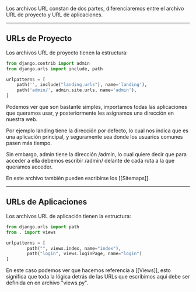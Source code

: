 Los archivos URL constan de dos partes, diferenciaremos entre el archivo URL de proyecto y URL de aplicaciones.
___
## URLs de Proyecto
Los archivos URL de proyecto tienen la estructura:
```Python
from django.contrib import admin
from django.urls import include, path

urlpatterns = [
    path('', include("landing.urls"), name='landing'),
    path('admin/', admin.site.urls, name='admin'),
]
```

Podemos ver que son bastante simples, importamos todas las aplicaciones que queramos usar, y posteriormente les asignamos una dirección en nuestra web.

Por ejemplo landing tiene la dirección por defecto, lo cual nos indica que es una aplicación principal, y seguramente sea donde los usuarios comunes pasen más tiempo.

Sin embargo, admin tiene la dirección /admin, lo cual quiere decir que para acceder a ella debemos escribir /admin/ delante de cada ruta a la que queramos acceder.

En este archivo también pueden escribirse los [[Sitemaps]].
___
## URLs de Aplicaciones
Los archivos URL de aplicación tienen la estructura:
```Python
from django.urls import path
from . import views

urlpatterns = [
        path("", views.index, name="index"),
        path("login", views.loginPage, name="login")
]
```

En este caso podemos ver que hacemos referencia a [[Views]], esto significa que toda la lógica detrás de las URLs que escribimos aquí debe ser definida en en archivo "views.py".